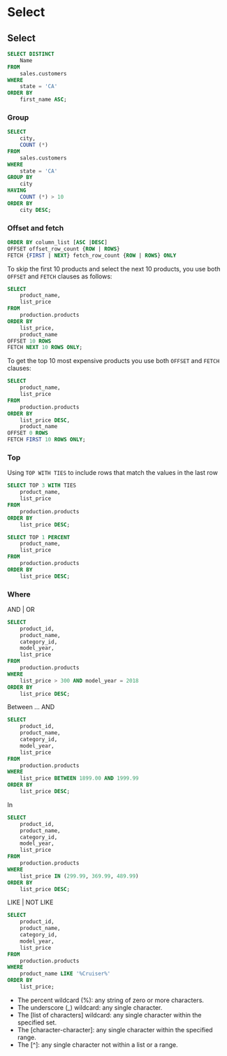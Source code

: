 # Select

## Select

```sql
SELECT DISTINCT
    Name
FROM
    sales.customers
WHERE
    state = 'CA'
ORDER BY
    first_name ASC;
```

### Group

```sql
SELECT
    city,
    COUNT (*)
FROM
    sales.customers
WHERE
    state = 'CA'
GROUP BY
    city
HAVING
    COUNT (*) > 10
ORDER BY
    city DESC;
```

### Offset and fetch

```sql
ORDER BY column_list [ASC |DESC]
OFFSET offset_row_count {ROW | ROWS}
FETCH {FIRST | NEXT} fetch_row_count {ROW | ROWS} ONLY
```

 To skip the first 10 products and select the next 10 products, you use both `OFFSET` and `FETCH` clauses as follows:

```sql
SELECT
    product_name,
    list_price
FROM
    production.products
ORDER BY
    list_price,
    product_name 
OFFSET 10 ROWS 
FETCH NEXT 10 ROWS ONLY;
```

 To get the top 10 most expensive products you use both `OFFSET` and `FETCH` clauses:

```sql
SELECT
    product_name,
    list_price
FROM
    production.products
ORDER BY
    list_price DESC,
    product_name 
OFFSET 0 ROWS 
FETCH FIRST 10 ROWS ONLY;
```

### Top

Using `TOP WITH TIES` to include rows that match the values in the last row

```sql
SELECT TOP 3 WITH TIES
    product_name, 
    list_price
FROM
    production.products
ORDER BY 
    list_price DESC;
```

```sql
SELECT TOP 1 PERCENT
    product_name, 
    list_price
FROM
    production.products
ORDER BY 
    list_price DESC;
```

### Where

AND \| OR

```sql
SELECT
    product_id,
    product_name,
    category_id,
    model_year,
    list_price
FROM
    production.products
WHERE
    list_price > 300 AND model_year = 2018
ORDER BY
    list_price DESC;
```

Between ... AND

```sql
SELECT
    product_id,
    product_name,
    category_id,
    model_year,
    list_price
FROM
    production.products
WHERE
    list_price BETWEEN 1899.00 AND 1999.99
ORDER BY
    list_price DESC;
```

In

```sql
SELECT
    product_id,
    product_name,
    category_id,
    model_year,
    list_price
FROM
    production.products
WHERE
    list_price IN (299.99, 369.99, 489.99)
ORDER BY
    list_price DESC;
```

LIKE \| NOT LIKE

```sql
SELECT
    product_id,
    product_name,
    category_id,
    model_year,
    list_price
FROM
    production.products
WHERE
    product_name LIKE '%Cruiser%'
ORDER BY
    list_price;
```

* The percent wildcard \(%\): any string of zero or more characters.
* The underscore \(\_\) wildcard: any single character.
* The \[list of characters\] wildcard: any single character within the specified set.
* The \[character-character\]: any single character within the specified range.
* The \[^\]: any single character not within a list or a range.

